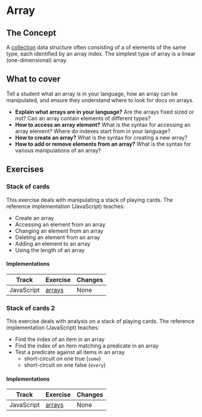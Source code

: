 # Array

## The Concept

A [collection][type-collection] data structure often consisting of a of elements of the same type, each identified by an array index. The simplest type of array is a linear (one-dimensional) array.

## What to cover

Tell a student what an array is in your language, how an array can be manipulated, and ensure they understand where to look for docs on arrays.

- **Explain what arrays are in your language?** Are the arrays fixed sized or not? Can an array contain elements of different types?
- **How to access an array element?** What is the syntax for accessing an array element? Where do indexes start from in your language?
- **How to create an array?** What is the syntax for creating a new array?
- **How to add or remove elements from an array?** What is the syntax for various manipulations of an array?

## Exercises

### Stack of cards

This exercise deals with manipulating a stack of playing cards. The reference implementation (JavaScript) teaches:

- Create an array
- Accessing an element from an array
- Changing an element from an array
- Deleting an element from an array
- Adding an element to an array
- Using the length of an array

#### Implementations

| Track      | Exercise                            | Changes |
| ---------- | ----------------------------------- | ------- |
| JavaScript | [arrays][implementation-javascript] | None    |

### Stack of cards 2

This exercise deals with analysis on a stack of playing cards. The reference implementation (JavaScript) teaches:

- Find the index of an item in an array
- Find the index of an item matching a predicate in an array
- Test a predicate against all items in an array
  - short-circuit on one true (`some`)
  - short-circuit on one false (`every`)

#### Implementations

| Track      | Exercise                              | Changes |
| ---------- | ------------------------------------- | ------- |
| JavaScript | [arrays][implementation-javascript-2] | None    |

[type-collection]: ./collection.md
[implementation-javascript]: ../../languages/javascript/exercises/concept/arrays/.docs/introduction.md
[implementation-javascript-2]: ../../languages/javascript/exercises/concept/array-analysis/.docs/introduction.md
